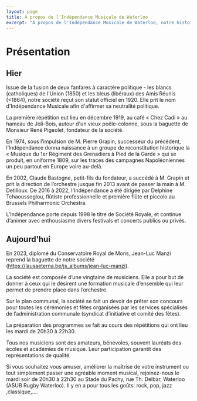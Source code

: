 ```yaml
---
layout: page
title: A propos de l'Indépendance Musicale de Waterloo
excerpt: "A propos de l'Indépendance Musicale de Waterloo, notre histoire en détails."
---
```


# Présentation

## Hier
Issue de la fusion de deux fanfares à caractère politique - les blancs (catholiques) de l'Union (1850) et les bleus (libéraux) des Amis Réunis (<1864), notre société reçut son statut officiel en 1920. Elle prit le nom d'Indépendance Musicale afin d'affirmer sa neutralité politique.

La première répétition eut lieu en décembre 1919, au café « Chez Cadi » au hameau de Joli-Bois, autour d'un vieux poêle-colonne, sous la baguette de Monsieur René Pigeolet, fondateur de la société.

En 1974, sous l’impulsion de M. Pierre Grapin, successeur du précédent, l’Indépendance donna naissance à un groupe de reconstitution historique la « Musique du 1er  Régiment des Grenadiers à Pied de la Garde » qui se produit, en uniforme 1809, sur les traces des campagnes Napoléoniennes un peu partout en Europe voire au-delà.

En 2002, Claude Bastogne, petit-fils du fondateur, a succédé à M. Grapin et prit la direction de l’orchestre jusque fin 2013 avant de passer la main à M. Detilloux. De 2016 à 2022, l'Indépendance a été dirigée par Delphine Tchaoussoglou, flûtiste professionnelle et première flûte et piccolo au Brussels Philharmonic Orchestra. 

L’Indépendance porte depuis 1998 le titre de Société Royale, et continue d’animer avec enthousiasme divers festivals et concerts publics ou privés.

## Aujourd'hui

En 2023, diplomé du Conservatoire Royal de Mons, Jean-Luc Manzi reprend la baguette de notre société (https://lausaeterna.be/js_albums/jean-luc-manzi).

La société est composée d’une vingtaine de musiciens. Elle a pour but de donner à ceux qui le désirent une formation musicale d’ensemble qui leur permet de prendre place dans l’orchestre.

Sur le plan communal, la société se fait un devoir de prêter son concours pour toutes les cérémonies et fêtes organisées par les services spécialisés de l’administration communale (syndicat d’initiative et comité des fêtes).

La préparation des programmes se fait au cours des répétitions qui ont lieu les mardi de 20h30 à 22h30.

Tous nos musiciens sont des amateurs, bénévoles, souvent lauréats des écoles et académies de musique. Leur participation garantit des représentations de qualité.

Si vous souhaitez vous amuser, améliorer la maîtrise de votre instrument ou tout simplement passer une agréable moment musical, rejoinez-nous le mardi soir de 20h30 à 22h30 au Stade du Pachy, rue Th. Delbar, Waterloo (ASUB Rugby Waterloo). Il y en a pour tous les goûts: rock, pop, jazz ,classique,…. 

